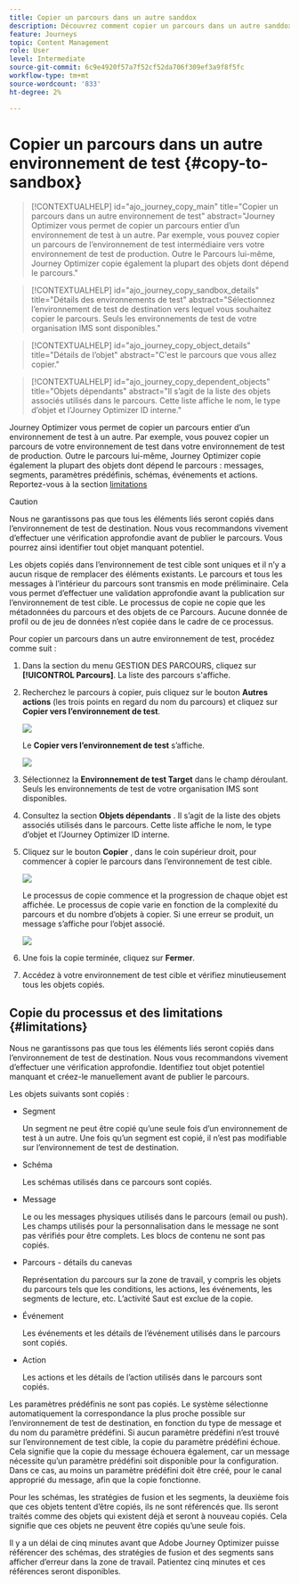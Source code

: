 ```yaml
---
title: Copier un parcours dans un autre sanddox
description: Découvrez comment copier un parcours dans un autre sanddox
feature: Journeys
topic: Content Management
role: User
level: Intermediate
source-git-commit: 6c9e4920f57a7f52cf52da706f309ef3a9f8f5fc
workflow-type: tm+mt
source-wordcount: '833'
ht-degree: 2%

---
```


# Copier un parcours dans un autre environnement de test {#copy-to-sandbox}

>[!CONTEXTUALHELP]
>id="ajo_journey_copy_main"
>title="Copier un parcours dans un autre environnement de test"
>abstract="Journey Optimizer vous permet de copier un parcours entier d’un environnement de test à un autre. Par exemple, vous pouvez copier un parcours de l’environnement de test intermédiaire vers votre environnement de test de production. Outre le Parcours lui-même, Journey Optimizer copie également la plupart des objets dont dépend le parcours."

>[!CONTEXTUALHELP]
>id="ajo_journey_copy_sandbox_details"
>title="Détails des environnements de test"
>abstract="Sélectionnez l’environnement de test de destination vers lequel vous souhaitez copier le parcours. Seuls les environnements de test de votre organisation IMS sont disponibles."

>[!CONTEXTUALHELP]
>id="ajo_journey_copy_object_details"
>title="Détails de l’objet"
>abstract="C&#39;est le parcours que vous allez copier."

>[!CONTEXTUALHELP]
>id="ajo_journey_copy_dependent_objects"
>title="Objets dépendants"
>abstract="Il s’agit de la liste des objets associés utilisés dans le parcours. Cette liste affiche le nom, le type d’objet et l’Journey Optimizer ID interne."

Journey Optimizer vous permet de copier un parcours entier d’un environnement de test à un autre. Par exemple, vous pouvez copier un parcours de votre environnement de test dans votre environnement de test de production. Outre le parcours lui-même, Journey Optimizer copie également la plupart des objets dont dépend le parcours : messages, segments, paramètres prédéfinis, schémas, événements et actions. Reportez-vous à la section [limitations](../event/about-events.md)

>[!CAUTION]
>
>Nous ne garantissons pas que tous les éléments liés seront copiés dans l’environnement de test de destination. Nous vous recommandons vivement d’effectuer une vérification approfondie avant de publier le parcours. Vous pourrez ainsi identifier tout objet manquant potentiel.

Les objets copiés dans l’environnement de test cible sont uniques et il n’y a aucun risque de remplacer des éléments existants. Le parcours et tous les messages à l’intérieur du parcours sont transmis en mode préliminaire. Cela vous permet d’effectuer une validation approfondie avant la publication sur l’environnement de test cible. Le processus de copie ne copie que les métadonnées du parcours et des objets de ce Parcours. Aucune donnée de profil ou de jeu de données n’est copiée dans le cadre de ce processus.

Pour copier un parcours dans un autre environnement de test, procédez comme suit :

1. Dans la section du menu GESTION DES PARCOURS, cliquez sur **[!UICONTROL Parcours]**. La liste des parcours s&#39;affiche.

2. Recherchez le parcours à copier, puis cliquez sur le bouton **Autres actions** (les trois points en regard du nom du parcours) et cliquez sur **Copier vers l’environnement de test**.

   ![](assets/copy-sandbox1.png)

   Le **Copier vers l’environnement de test** s’affiche.

   ![](assets/copy-sandbox2.png)

3. Sélectionnez la **Environnement de test Target** dans le champ déroulant. Seuls les environnements de test de votre organisation IMS sont disponibles.

4. Consultez la section **Objets dépendants** . Il s’agit de la liste des objets associés utilisés dans le parcours. Cette liste affiche le nom, le type d’objet et l’Journey Optimizer ID interne.

5. Cliquez sur le bouton **Copier** , dans le coin supérieur droit, pour commencer à copier le parcours dans l’environnement de test cible.

   ![](assets/copy-sandbox3.png)

   Le processus de copie commence et la progression de chaque objet est affichée. Le processus de copie varie en fonction de la complexité du parcours et du nombre d’objets à copier. Si une erreur se produit, un message s’affiche pour l’objet associé.

   ![](assets/copy-sandbox4.png)

6. Une fois la copie terminée, cliquez sur **Fermer**.

7. Accédez à votre environnement de test cible et vérifiez minutieusement tous les objets copiés.

## Copie du processus et des limitations {#limitations}

Nous ne garantissons pas que tous les éléments liés seront copiés dans l’environnement de test de destination. Nous vous recommandons vivement d’effectuer une vérification approfondie. Identifiez tout objet potentiel manquant et créez-le manuellement avant de publier le parcours.

Les objets suivants sont copiés :

* Segment

   Un segment ne peut être copié qu’une seule fois d’un environnement de test à un autre. Une fois qu’un segment est copié, il n’est pas modifiable sur l’environnement de test de destination.

* Schéma

   Les schémas utilisés dans ce parcours sont copiés.

* Message

   Le ou les messages physiques utilisés dans le parcours (email ou push). Les champs utilisés pour la personnalisation dans le message ne sont pas vérifiés pour être complets. Les blocs de contenu ne sont pas copiés.

* Parcours - détails du canevas

   Représentation du parcours sur la zone de travail, y compris les objets du parcours tels que les conditions, les actions, les événements, les segments de lecture, etc. L’activité Saut est exclue de la copie.

* Événement

   Les événements et les détails de l’événement utilisés dans le parcours sont copiés.

* Action

   Les actions et les détails de l’action utilisés dans le parcours sont copiés.

Les paramètres prédéfinis ne sont pas copiés. Le système sélectionne automatiquement la correspondance la plus proche possible sur l’environnement de test de destination, en fonction du type de message et du nom du paramètre prédéfini. Si aucun paramètre prédéfini n’est trouvé sur l’environnement de test cible, la copie du paramètre prédéfini échoue. Cela signifie que la copie du message échouera également, car un message nécessite qu’un paramètre prédéfini soit disponible pour la configuration. Dans ce cas, au moins un paramètre prédéfini doit être créé, pour le canal approprié du message, afin que la copie fonctionne.

Pour les schémas, les stratégies de fusion et les segments, la deuxième fois que ces objets tentent d’être copiés, ils ne sont référencés que. Ils seront traités comme des objets qui existent déjà et seront à nouveau copiés. Cela signifie que ces objets ne peuvent être copiés qu’une seule fois.

Il y a un délai de cinq minutes avant que Adobe Journey Optimizer puisse référencer des schémas, des stratégies de fusion et des segments sans afficher d’erreur dans la zone de travail. Patientez cinq minutes et ces références seront disponibles.

